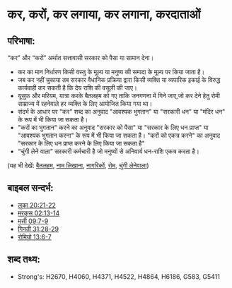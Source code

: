# कर, करों, कर लगाया, कर लगाना, करदाताओं #

## परिभाषा: ##

“कर” और “करों” अर्थात सत्तावासी सरकार को पैसा या सामान देना।

* कर का मान निर्धारण किसी वस्तु के मूल्य या मनुष्य की सम्पदा के मूल्य पर किया जाता है। 
* जब कर नहीं चुकाया तब सरकार वैधानिक प्रक्रिया द्वारा किसी व्यक्ति या व्यपारिक इकाई के विरुद्ध कार्यवाही कर सकती है कि देय राशि की वसूली की जाए।
* यूसुफ और मरियम, यात्रा करके बैतलहम को गए ताकि जनगणना में गिने जाए,जो कर देने हेतु रोमी साम्राज्य में रहनेवाले हर व्यक्ति के लिए आयोजित किया गया था। 
* संदर्भ के आधार पर "कर" शब्द का अनुवाद "आवश्यक भुगतान" या "सरकारी धन" या "मंदिर धन" के रूप में भी किया जा सकता है।
* "करों का भुगतान" करने का अनुवाद "सरकार को पैसा" या "सरकार के लिए धन प्राप्त" या "आवश्यक भुगतान करना" के रूप में भी किया जा सकता है। "करों को एकत्र करने" का अनुवाद "सरकार के लिए धन प्राप्त करने के लिए किया जा सकता है"
* “चुंगी लेने वाला” सरकारी कर्मचारी है जो मनुष्यों से अनिवार्य धन-राशि एकत्र करता है।

(यह भी देखें: [बैतलहम](../names/bethlehem.md), [नाम लिखाना](../other/census.md), [नागरिकों](../other/citizen.md), [रोम](../names/rome.md), [चुंगी लेनेवाला](../other/taxcollector.md))

## बाइबल सन्दर्भ: ##

* [लूका 20:21-22](rc://en/tn/help/luk/20/21)
* [मरकुस 02:13-14](rc://en/tn/help/mrk/02/13)
* [मत्ती 09:7-9](rc://en/tn/help/mat/09/07)
* [गिनती 31:28-29](rc://en/tn/help/num/31/28)
* [रोमियो 13:6-7](rc://en/tn/help/rom/13/06)

## शब्द तथ्य: ##

* Strong's: H2670, H4060, H4371, H4522, H4864, H6186, G583, G5411
